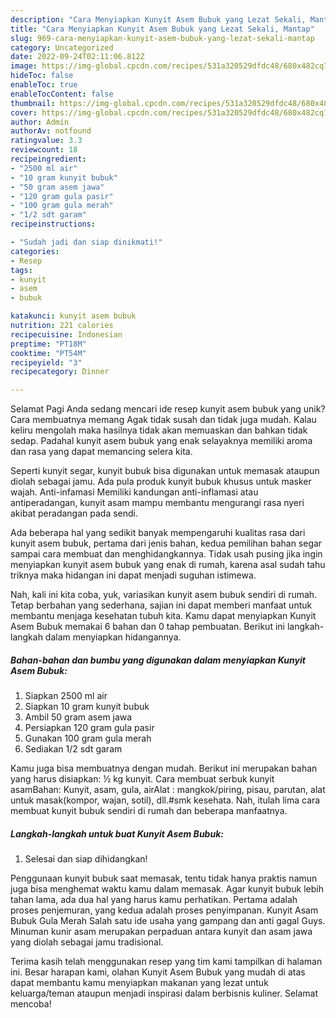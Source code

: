 ```yaml
---
description: "Cara Menyiapkan Kunyit Asem Bubuk yang Lezat Sekali, Mantap"
title: "Cara Menyiapkan Kunyit Asem Bubuk yang Lezat Sekali, Mantap"
slug: 969-cara-menyiapkan-kunyit-asem-bubuk-yang-lezat-sekali-mantap
category: Uncategorized
date: 2022-09-24T02:11:06.812Z
image: https://img-global.cpcdn.com/recipes/531a320529dfdc48/680x482cq70/kunyit-asem-bubuk-foto-resep-utama.jpg
hideToc: false
enableToc: true
enableTocContent: false
thumbnail: https://img-global.cpcdn.com/recipes/531a320529dfdc48/680x482cq70/kunyit-asem-bubuk-foto-resep-utama.jpg
cover: https://img-global.cpcdn.com/recipes/531a320529dfdc48/680x482cq70/kunyit-asem-bubuk-foto-resep-utama.jpg
author: Admin
authorAv: notfound
ratingvalue: 3.3
reviewcount: 18
recipeingredient:
- "2500 ml air"
- "10 gram kunyit bubuk"
- "50 gram asem jawa"
- "120 gram gula pasir"
- "100 gram gula merah"
- "1/2 sdt garam"
recipeinstructions:

- "Sudah jadi dan siap dinikmati!"
categories:
- Resep
tags:
- kunyit
- asem
- bubuk

katakunci: kunyit asem bubuk 
nutrition: 221 calories
recipecuisine: Indonesian
preptime: "PT18M"
cooktime: "PT54M"
recipeyield: "3"
recipecategory: Dinner

---
```



Selamat Pagi Anda sedang mencari ide resep kunyit asem bubuk yang unik? Cara membuatnya memang Agak tidak susah dan tidak juga mudah. Kalau keliru mengolah maka hasilnya tidak akan memuaskan dan bahkan tidak sedap. Padahal kunyit asem bubuk yang enak selayaknya memiliki aroma dan rasa yang dapat memancing selera kita.


Seperti kunyit segar, kunyit bubuk bisa digunakan untuk memasak ataupun diolah sebagai jamu. Ada pula produk kunyit bubuk khusus untuk masker wajah. Anti-infamasi Memiliki kandungan anti-inflamasi atau antiperadangan, kunyit asam mampu membantu mengurangi rasa nyeri akibat peradangan pada sendi.

Ada beberapa hal yang sedikit banyak mempengaruhi kualitas rasa dari kunyit asem bubuk, pertama dari jenis bahan, kedua pemilihan bahan segar sampai cara membuat dan menghidangkannya. Tidak usah pusing jika ingin menyiapkan kunyit asem bubuk yang enak di rumah, karena asal sudah tahu triknya maka hidangan ini dapat menjadi suguhan istimewa.


Nah, kali ini kita coba, yuk, variasikan kunyit asem bubuk sendiri di rumah. Tetap berbahan yang sederhana, sajian ini dapat memberi manfaat untuk membantu menjaga kesehatan tubuh kita. Kamu dapat menyiapkan Kunyit Asem Bubuk memakai 6 bahan dan 0 tahap pembuatan. Berikut ini langkah-langkah dalam menyiapkan hidangannya.

<!--inarticleads1-->

##### Bahan-bahan dan bumbu yang digunakan dalam menyiapkan Kunyit Asem Bubuk:

1. Siapkan 2500 ml air
1. Siapkan 10 gram kunyit bubuk
1. Ambil 50 gram asem jawa
1. Persiapkan 120 gram gula pasir
1. Gunakan 100 gram gula merah
1. Sediakan 1/2 sdt garam


Kamu juga bisa membuatnya dengan mudah. Berikut ini merupakan bahan yang harus disiapkan: ½ kg kunyit. Cara membuat serbuk kunyit asamBahan: Kunyit, asam, gula, airAlat : mangkok/piring, pisau, parutan, alat untuk masak(kompor, wajan, sotil), dll.#smk kesehata. Nah, itulah lima cara membuat kunyit bubuk sendiri di rumah dan beberapa manfaatnya. 

<!--inarticleads2-->

##### Langkah-langkah untuk buat Kunyit Asem Bubuk:


1. Selesai dan siap dihidangkan!

Penggunaan kunyit bubuk saat memasak, tentu tidak hanya praktis namun juga bisa menghemat waktu kamu dalam memasak. Agar kunyit bubuk lebih tahan lama, ada dua hal yang harus kamu perhatikan. Pertama adalah proses penjemuran, yang kedua adalah proses penyimpanan. Kunyit Asam Bubuk Gula Merah Salah satu ide usaha yang gampang dan anti gagal Guys. Minuman kunir asam merupakan perpaduan antara kunyit dan asam jawa yang diolah sebagai jamu tradisional. 

Terima kasih telah menggunakan resep yang tim kami tampilkan di halaman ini. Besar harapan kami, olahan Kunyit Asem Bubuk yang mudah di atas dapat membantu kamu menyiapkan makanan yang lezat untuk keluarga/teman ataupun menjadi inspirasi dalam berbisnis kuliner. Selamat mencoba!
